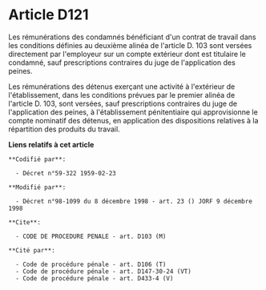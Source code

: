 # Article D121

Les rémunérations des condamnés bénéficiant d'un contrat de travail dans les conditions définies au deuxième alinéa de
l'article D. 103 sont versées directement par l'employeur sur un compte extérieur dont est titulaire le condamné, sauf
prescriptions contraires du juge de l'application des peines.

Les rémunérations des détenus exerçant une activité à l'extérieur de l'établissement, dans les conditions prévues par le
premier alinéa de l'article D. 103, sont versées, sauf prescriptions contraires du juge de l'application des peines, à
l'établissement pénitentiaire qui approvisionne le compte nominatif des détenus, en application des dispositions relatives à
la répartition des produits du travail.

**Liens relatifs à cet article**

	**Codifié par**:

	  - Décret n°59-322 1959-02-23

	**Modifié par**:

	  - Décret n°98-1099 du 8 décembre 1998 - art. 23 () JORF 9 décembre 1998

	**Cite**:

	  - CODE DE PROCEDURE PENALE - art. D103 (M)

	**Cité par**:

	  - Code de procédure pénale - art. D106 (T)
	  - Code de procédure pénale - art. D147-30-24 (VT)
	  - Code de procédure pénale - art. D433-4 (V)
